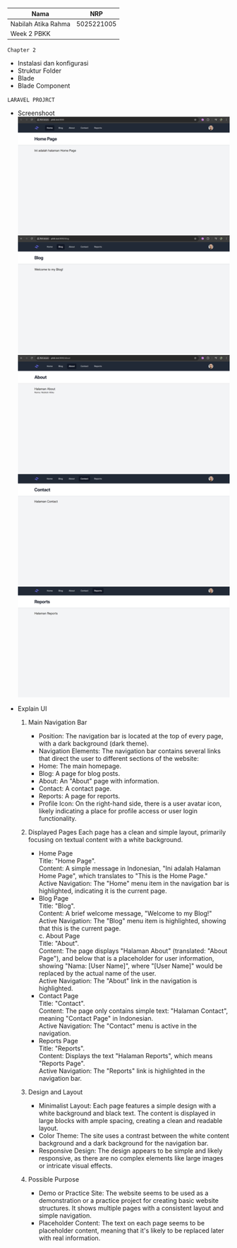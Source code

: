 | Nama | NRP |
| --- |---|
| Nabilah Atika Rahma | 5025221005 |
| Week 2 PBKK |


`Chapter 2`

- Instalasi dan konfigurasi 
- Struktur Folder
- Blade 
- Blade Component 

`LARAVEL PROJRCT`

- Screenshoot 
    ![Alt text](./image1.png)
    ![Alt text](./image2.png)
    ![Alt text](./image3.png)
    ![Alt text](./image4.png)
    ![Alt text](./image5.png)

- Explain UI

    1. Main Navigation Bar <br>
        - Position: The navigation bar is located at the top of every page, with a dark background (dark theme).<br>
        - Navigation Elements: The navigation bar contains several links that direct the user to different sections of the website:<br>
        - Home: The main homepage.<br>
        - Blog: A page for blog posts.<br>
        - About: An "About" page with information.<br>
        - Contact: A contact page.<br>
        - Reports: A page for reports.<br>
        - Profile Icon: On the right-hand side, there is a user avatar icon, likely indicating a place for profile access or user login functionality.<br>
    2. Displayed Pages
    Each page has a clean and simple layout, primarily focusing on textual content with a white background.

        - Home Page <br>
            Title: "Home Page".<br>
            Content: A simple message in Indonesian, "Ini adalah Halaman Home Page", which translates to "This is the Home Page."<br>
            Active Navigation: The "Home" menu item in the navigation bar is highlighted, indicating it is the current page.<br>
        - Blog Page <br>
            Title: "Blog".<br>
            Content: A brief welcome message, "Welcome to my Blog!"<br>
            Active Navigation: The "Blog" menu item is highlighted, showing that this is the current page.<br>
        c. About Page<br>
            Title: "About".<br>
            Content: The page displays "Halaman About" (translated: "About Page"), and below that is a placeholder for user information, showing "Nama: [User Name]", where "[User Name]" would be replaced by the actual name of the user.<br>
            Active Navigation: The "About" link in the navigation is highlighted.<br>
        - Contact Page<br>
            Title: "Contact".<br>
            Content: The page only contains simple text: "Halaman Contact", meaning "Contact Page" in Indonesian.<br>
            Active Navigation: The "Contact" menu is active in the navigation.<br>
        - Reports Page<br>
            Title: "Reports".<br>
            Content: Displays the text "Halaman Reports", which means "Reports Page".<br>
            Active Navigation: The "Reports" link is highlighted in the navigation bar.<br>

    3. Design and Layout<br>
        - Minimalist Layout: Each page features a simple design with a white background and black text. The content is displayed in large blocks with ample spacing, creating a clean and readable layout.<br>
        - Color Theme: The site uses a contrast between the white content background and a dark background for the navigation bar.<br>
        - Responsive Design: The design appears to be simple and likely responsive, as there are no complex elements like large images or intricate visual effects.<br>
    4. Possible Purpose<br>
        - Demo or Practice Site: The website seems to be used as a demonstration or a practice project for creating basic website structures. It shows multiple pages with a consistent layout and simple navigation.<br>
        - Placeholder Content: The text on each page seems to be placeholder content, meaning that it's likely to be replaced later with real information.<br>

